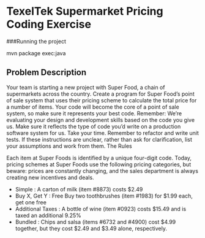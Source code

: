 # TexelTek Supermarket Pricing Coding Exercise

###Running the project

mvn package exec:java


## Problem Description

Your team is starting a new project with Super Food, a chain of supermarkets across the country. Create a program for Super Food’s point of sale system that uses their pricing scheme to calculate the total price for a number of items. Your code will become the core of a point of sale system, so make sure it represents your best code.
Remember: We’re evaluating your design and development skills based on the code you give us. Make sure it reflects the type of code you’d write on a production software system for us. Take your time. Remember to refactor and write unit tests. If these instructions are unclear, rather than ask for clarification, list your assumptions and work from them.
The Rules

Each item at Super Foods is identified by a unique four-digit code. Today, pricing schemes at Super Foods use the following pricing categories, but beware: prices are constantly changing, and the sales department is always creating new incentives and deals.

* Simple : A carton of milk (item #8873) costs $2.49
* Buy X, Get Y : Free Buy two toothbrushes (item #1983) for $1.99 each, get one free
* Additional Taxes : A bottle of wine (item #0923) costs $15.49 and is taxed an additional 9.25%
* Bundled : Chips and salsa (items #6732 and #4900) cost $4.99 together, but they cost $2.49 and $3.49 alone, respectively.


   

